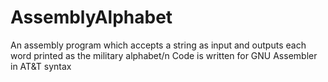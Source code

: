 # AssemblyAlphabet
An assembly program which accepts a string as input and outputs each word printed as the military alphabet/n
Code is written for GNU Assembler in AT&T syntax
